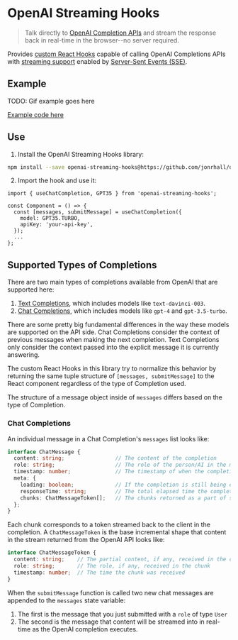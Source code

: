 # OpenAI Streaming Hooks

> Talk directly to [OpenAI Completion APIs](https://platform.openai.com/docs/api-reference/chat) and stream the response back in real-time in the browser--no server required.

Provides [custom React Hooks](https://react.dev/learn/reusing-logic-with-custom-hooks) capable of calling OpenAI Completions APIs with [streaming support](https://github.com/openai/openai-cookbook/blob/main/examples/How_to_stream_completions.ipynb) enabled by [Server-Sent Events (SSE)](https://developer.mozilla.org/en-US/docs/Web/API/Server-sent_events/Using_server-sent_events).

## Example

TODO: Gif example goes here

[Example code here]()

## Use

1. Install the OpenAI Streaming Hooks library:
```bash
npm install --save openai-streaming-hooks@https://github.com/jonrhall/openai-streaming-hooks
```
2. Import the hook and use it:
```tsx
import { useChatCompletion, GPT35 } from 'openai-streaming-hooks';

const Component = () => {
  const [messages, submitMessage] = useChatCompletion({
    model: GPT35.TURBO,
    apiKey: 'your-api-key',
  });
  ...
};
```

## Supported Types of Completions

There are two main types of completions available from OpenAI that are supported here:

1. [Text Completions](https://platform.openai.com/docs/guides/completion), which includes models like `text-davinci-003`.
2. [Chat Completions](https://platform.openai.com/docs/guides/chat), which includes models like `gpt-4` and `gpt-3.5-turbo`.

There are some pretty big fundamental differences in the way these models are supported on the API side. Chat Completions consider the context of previous messages when making the next completion. Text Completions only consider the context passed into the explicit message it is currently answering.

The custom React Hooks in this library try to normalize this behavior by returning the same tuple structure of `[messages, submitMessage]` to the React component regardless of the type of Completion used.

The structure of a message object inside of `messages` differs based on the type of Completion.

### Chat Completions

An individual message in a Chat Completion's `messages` list looks like:
```ts
interface ChatMessage {
  content: string;                // The content of the completion
  role: string;                   // The role of the person/AI in the message
  timestamp: number;              // The timestamp of when the completion finished
  meta: {
    loading: boolean;             // If the completion is still being executed
    responseTime: string;         // The total elapsed time the completion took
    chunks: ChatMessageToken[];   // The chunks returned as a part of streaming the execution of the completion
  };
}
```

Each chunk corresponds to a token streamed back to the client in the completion. A `ChatMessageToken` is the base incremental shape that content in the stream returned from the OpenAI API looks like:

```ts
interface ChatMessageToken {
  content: string;    // The partial content, if any, received in the chunk
  role: string;       // The role, if any, received in the chunk
  timestamp: number;  // The time the chunk was received
}
```


When the `submitMessage` function is called two new chat messages are appended to the `messages` state variable:

1. The first is the message that you just submitted with a `role` of type `User`
2. The second is the message that content will be streamed into in real-time as the OpenAI completion executes.